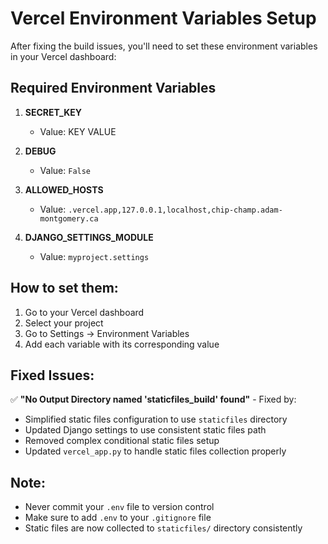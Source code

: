 # Vercel Environment Variables Setup

After fixing the build issues, you'll need to set these environment variables in your Vercel dashboard:

## Required Environment Variables

1. **SECRET_KEY**
   - Value: KEY VALUE

2. **DEBUG**
   - Value: `False`

3. **ALLOWED_HOSTS**
   - Value: `.vercel.app,127.0.0.1,localhost,chip-champ.adam-montgomery.ca`

4. **DJANGO_SETTINGS_MODULE**
   - Value: `myproject.settings`

## How to set them:

1. Go to your Vercel dashboard
2. Select your project
3. Go to Settings → Environment Variables
4. Add each variable with its corresponding value

## Fixed Issues:

✅ **"No Output Directory named 'staticfiles_build' found"** - Fixed by:
- Simplified static files configuration to use `staticfiles` directory
- Updated Django settings to use consistent static files path
- Removed complex conditional static files setup
- Updated `vercel_app.py` to handle static files collection properly

## Note:
- Never commit your `.env` file to version control
- Make sure to add `.env` to your `.gitignore` file
- Static files are now collected to `staticfiles/` directory consistently
